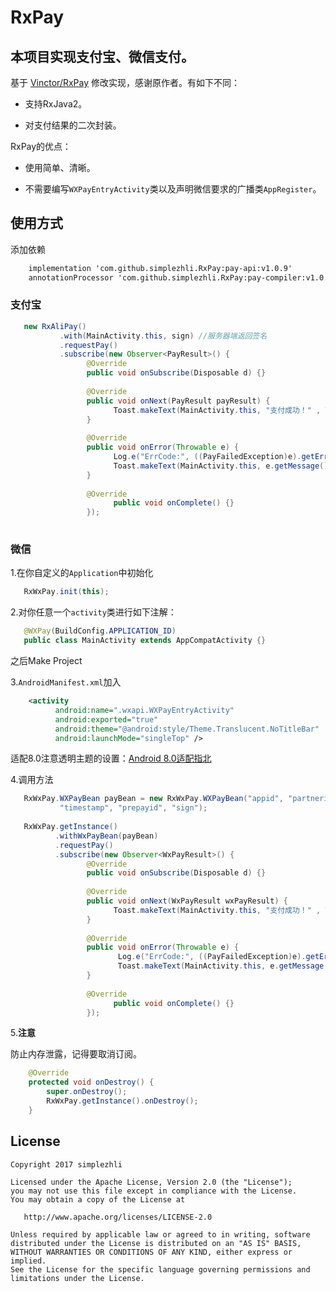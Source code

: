 # RxPay

## 本项目实现支付宝、微信支付。

基于 [Vinctor/RxPay](https://github.com/Vinctor/RxPay) 修改实现，感谢原作者。有如下不同：

- 支持RxJava2。

- 对支付结果的二次封装。

RxPay的优点：

- 使用简单、清晰。
      
- 不需要编写`WXPayEntryActivity`类以及声明微信要求的广播类`AppRegister`。

## 使用方式

添加依赖

```xml
    implementation 'com.github.simplezhli.RxPay:pay-api:v1.0.9'
    annotationProcessor 'com.github.simplezhli.RxPay:pay-compiler:v1.0.9'
```

### 支付宝

```java
   new RxAliPay()
           .with(MainActivity.this, sign) //服务器端返回签名
           .requestPay()
           .subscribe(new Observer<PayResult>() {
                 @Override
                 public void onSubscribe(Disposable d) {}
   
                 @Override
                 public void onNext(PayResult payResult) {
                       Toast.makeText(MainActivity.this, "支付成功！" , Toast.LENGTH_SHORT).show();
                 }
   
                 @Override
                 public void onError(Throwable e) {
                       Log.e("ErrCode:", ((PayFailedException)e).getErrCode());
                       Toast.makeText(MainActivity.this, e.getMessage(), Toast.LENGTH_SHORT).show();
                 }
   
                 @Override
                       public void onComplete() {}
                 });        
           

```

### 微信

1.在你自定义的`Application`中初始化

```java
   RxWxPay.init(this);
```

2.对你任意一个`activity`类进行如下注解：

```java
   @WXPay(BuildConfig.APPLICATION_ID)
   public class MainActivity extends AppCompatActivity {}
```

之后Make Project

3.`AndroidManifest.xml`加入

```xml
    <activity
          android:name=".wxapi.WXPayEntryActivity"
          android:exported="true"
          android:theme="@android:style/Theme.Translucent.NoTitleBar"
          android:launchMode="singleTop" />
```

适配8.0注意透明主题的设置：[Android 8.0适配指北](https://weilu.blog.csdn.net/article/details/80965631#t5)

4.调用方法

```java
   RxWxPay.WXPayBean payBean = new RxWxPay.WXPayBean("appid", "partnerid", "noncestr",
           "timestamp", "prepayid", "sign");
   
   RxWxPay.getInstance()
          .withWxPayBean(payBean)
          .requestPay()
          .subscribe(new Observer<WxPayResult>() {
                 @Override
                 public void onSubscribe(Disposable d) {}
   
                 @Override
                 public void onNext(WxPayResult wxPayResult) {
                       Toast.makeText(MainActivity.this, "支付成功！" , Toast.LENGTH_SHORT).show();
                 }
   
                 @Override
                 public void onError(Throwable e) {
                        Log.e("ErrCode:", ((PayFailedException)e).getErrCode());
                        Toast.makeText(MainActivity.this, e.getMessage(), Toast.LENGTH_SHORT).show();
                 }
   
                 @Override
                       public void onComplete() {}
                 });

```

5.**注意**

防止内存泄露，记得要取消订阅。

```java
    @Override
    protected void onDestroy() {
        super.onDestroy();
        RxWxPay.getInstance().onDestroy();
    }
```

## License

	Copyright 2017 simplezhli

    Licensed under the Apache License, Version 2.0 (the "License");
    you may not use this file except in compliance with the License.
    You may obtain a copy of the License at

       http://www.apache.org/licenses/LICENSE-2.0

    Unless required by applicable law or agreed to in writing, software
    distributed under the License is distributed on an "AS IS" BASIS,
    WITHOUT WARRANTIES OR CONDITIONS OF ANY KIND, either express or implied.
    See the License for the specific language governing permissions and
    limitations under the License.
